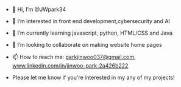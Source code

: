 - 👋 Hi, I’m @JWpark34
- 👀 I’m interested in front end development,cybersecurity and AI
- 🌱 I’m currently learning javascript, python, HTML/CSS and Java
- 💞️ I’m looking to collaborate on making website home pages
- 📫 How to reach me: parkjinwoo037@gmail.com, www.linkedin.com/in/jinwoo-park-2a426b222

- Please let me know if you're interested in my any of my projects!
